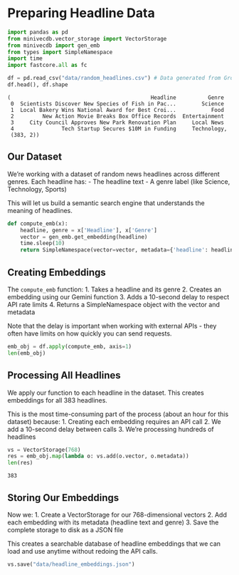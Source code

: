 # Preparing Headline Data


<!-- WARNING: THIS FILE WAS AUTOGENERATED! DO NOT EDIT! -->

``` python
import pandas as pd
from minivecdb.vector_storage import VectorStorage
from minivecdb import gen_emb
from types import SimpleNamespace
import time
import fastcore.all as fc
```

``` python
df = pd.read_csv("data/random_headlines.csv") # Data generated from Grok
df.head(), df.shape
```

    (                                            Headline          Genre
     0  Scientists Discover New Species of Fish in Pac...        Science
     1  Local Bakery Wins National Award for Best Croi...           Food
     2         New Action Movie Breaks Box Office Records  Entertainment
     3     City Council Approves New Park Renovation Plan     Local News
     4               Tech Startup Secures $10M in Funding     Technology,
     (383, 2))

## Our Dataset

We’re working with a dataset of random news headlines across different
genres. Each headline has: - The headline text - A genre label (like
Science, Technology, Sports)

This will let us build a semantic search engine that understands the
meaning of headlines.

``` python
def compute_emb(x):
    headline, genre = x['Headline'], x['Genre']
    vector = gen_emb.get_embedding(headline)
    time.sleep(10)
    return SimpleNamespace(vector=vector, metadata={'headline': headline, 'genre': genre})
```

## Creating Embeddings

The `compute_emb` function: 1. Takes a headline and its genre 2. Creates
an embedding using our Gemini function 3. Adds a 10-second delay to
respect API rate limits 4. Returns a SimpleNamespace object with the
vector and metadata

Note that the delay is important when working with external APIs - they
often have limits on how quickly you can send requests.

``` python
emb_obj = df.apply(compute_emb, axis=1)
len(emb_obj)
```

## Processing All Headlines

We apply our function to each headline in the dataset. This creates
embeddings for all 383 headlines.

This is the most time-consuming part of the process (about an hour for
this dataset) because: 1. Creating each embedding requires an API call
2. We add a 10-second delay between calls 3. We’re processing hundreds
of headlines

``` python
vs = VectorStorage(768)
res = emb_obj.map(lambda o: vs.add(o.vector, o.metadata))
len(res)
```

    383

## Storing Our Embeddings

Now we: 1. Create a VectorStorage for our 768-dimensional vectors 2. Add
each embedding with its metadata (headline text and genre) 3. Save the
complete storage to disk as a JSON file

This creates a searchable database of headline embeddings that we can
load and use anytime without redoing the API calls.

``` python
vs.save("data/headline_embeddings.json")
```
